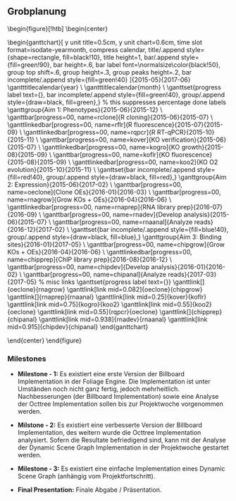 
## Grobplanung

\begin{figure}[!htb]
\begin{center}

\begin{ganttchart}[
    y unit title=0.5cm,
    y unit chart=0.6cm,
    time slot format=isodate-yearmonth,
    compress calendar,
    title/.append style={shape=rectangle, fill=black!10},
    title height=1,
    bar/.append style={fill=green!90},
    bar height=.6,
    bar label font=\normalsize\color{black!50},
    group top shift=.6,
    group height=.3,
    group peaks height=.2,
    bar incomplete/.append style={fill=green!40}
  ]{2015-05}{2017-06}
  \gantttitlecalendar{year} \\
  \gantttitlecalendar{month} \\
  \ganttset{progress label text={},
       bar incomplete/.append style={fill=green!40},
       group/.append style={draw=black, fill=green},} % this suppresses percentage done labels
  \ganttgroup{Aim 1: Phenotypes}{2015-06}{2015-12} \\
    \ganttbar[progress=00, name=rclone]{R cloning}{2015-06}{2015-07} \\
    \ganttlinkedbar[progress=00, name=rflr]{R fluorescence}{2015-07}{2015-09} \\
    \ganttlinkedbar[progress=00, name=rqpcr]{R RT-qPCR}{2015-10}{2015-11} \\
    \ganttbar[progress=00, name=kover]{KO verification}{2015-06}{2015-07} \\
    \ganttlinkedbar[progress=00, name=kogro]{KO growth}{2015-08}{2015-09} \\
    \ganttbar[progress=00, name=koflr]{KO fluorescence}{2015-08}{2015-09} \\
    \ganttlinkedbar[progress=00, name=koo2]{KO O2 evolution}{2015-10}{2015-11} \\
  \ganttset{bar incomplete/.append style={fill=red!40},
    group/.append style={draw=black, fill=red},}
  \ganttgroup{Aim 2: Expression}{2015-06}{2017-02} \\
    \ganttbar[progress=00, name=oeclone]{Clone OEs}{2016-01}{2016-03} \\
    \ganttbar[progress=00, name=rnagrow]{Grow KOs + OEs}{2016-04}{2016-06} \\
    \ganttlinkedbar[progress=00, name=rnaprep]{RNA library prep}{2016-07}{2016-09} \\
    \ganttbar[progress=00, name=rnadev]{Develop analysis}{2015-06}{2015-07} \\
    \ganttbar[progress=00, name=rnaanal]{Analyze reads}{2016-12}{2017-02} \\
  \ganttset{bar incomplete/.append style={fill=blue!40},
  group/.append style={draw=black, fill=blue},}
  \ganttgroup{Aim 3: Binding sites}{2016-01}{2017-05} \\
    \ganttbar[progress=00, name=chipgrow]{Grow KOs + OEs}{2016-04}{2016-06} \\
    \ganttlinkedbar[progress=00, name=chipprep]{ChIP library prep}{2016-08}{2016-12} \\
    \ganttbar[progress=00, name=chipdev]{Develop analysis}{2016-01}{2016-02} \\
    \ganttbar[progress=00, name=chipanal]{Analyze reads}{2017-03}{2017-05}
  % misc links
  \ganttset{progress label text={}}
  \ganttlink[]{oeclone}{rnagrow}
  \ganttlink[link mid=0.082]{oeclone}{chipgrow}
  \ganttlink[]{rnaprep}{rnaanal}
  \ganttlink[link mid=0.25]{kover}{koflr}
  \ganttlink[link mid=0.75]{kogro}{koo2}
  \ganttlink[link mid=0.55]{koo2}{oeclone}
  \ganttlink[link mid=0.55]{rqpcr}{oeclone}
  \ganttlink[]{chipprep}{chipanal}
  \ganttlink[link mid=0.938]{rnadev}{rnaanal}
  \ganttlink[link mid=0.915]{chipdev}{chipanal}
\end{ganttchart}

\end{center}
\end{figure}


### Milestones

- **Milestone - 1:** Es existiert eine erste Version der Billboard Implementation in der Foliage Engine. Die Implementation ist unter Umständen noch nicht ganz fertig, jedoch mehrheitlich. Nachbesserungen (der Billboard Implementation) sowie eine Analyse der Octtree Implementation sollen bis zur Projektwoche vorgenommen werden.

- **Milstone - 2:** Es existiert eine verbesserte Version der Billboard Implementation, des weitern wurde die Octtree Implementation analysiert. Sofern die Resultate befriedigend sind, kann mit der Analyse der Dynamic Scene Graph Implementation in der Projektwoche gestartet werden.

- **Milestone - 3:** Es existiert eine einfache Implementation eines Dynamic Scene Graph (anhängig vom Projektfortschritt).

- **Final Presentation:** Finale Abgabe / Präsentation.
